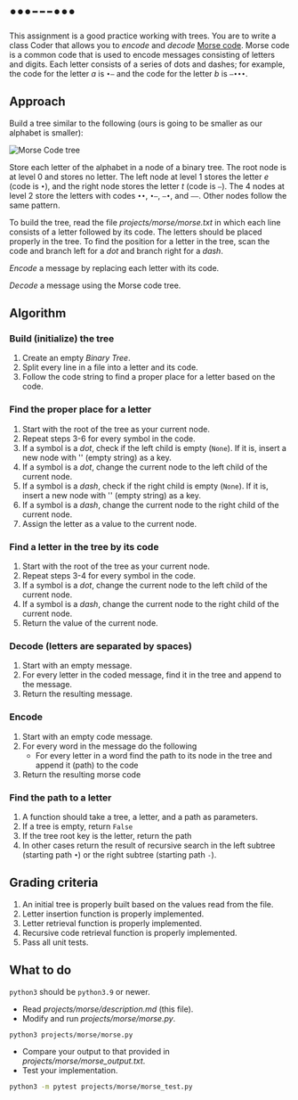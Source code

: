 # •••---•••

This assignment is a good practice working with trees. You are to write a class Coder that allows you to _encode_ and _decode_ [Morse code](https://en.wikipedia.org/wiki/Morse_code). Morse code is a common code that is used to encode messages consisting of letters and digits. Each letter consists of a series of dots and dashes; for example, the code for the letter _a_ is `•–` and the code for the letter _b_ is `–•••`.

## Approach

Build a tree similar to the following (ours is going to be smaller as our alphabet is smaller):

![Morse Code tree](https://upload.wikimedia.org/wikipedia/commons/c/ca/Morse_code_tree3.png)

Store each letter of the alphabet in a node of a binary tree. The root node is at level 0 and stores no letter. The left node at level 1 stores the letter _e_ (code is `•`), and the right node stores the letter _t_ (code is `–`). The 4 nodes at level 2 store the letters with codes `••`, `•–`, `–•`, and `––`. Other nodes follow the same pattern.

To build the tree, read the file _projects/morse/morse.txt_ in which each line consists of a letter followed by its code. The letters should be placed properly in the tree. To find the position for a letter in the tree, scan the code and branch left for a _dot_ and branch right for a _dash_.

_Encode_ a message by replacing each letter with its code.

_Decode_ a message using the Morse code tree.

## Algorithm

### Build (initialize) the tree

1. Create an empty _Binary Tree_.
2. Split every line in a file into a letter and its code.
3. Follow the code string to find a proper place for a letter based on the code.

### Find the proper place for a letter

1. Start with the root of the tree as your current node.
2. Repeat steps 3-6 for every symbol in the code.
3. If a symbol is a _dot_, check if the left child is empty (`None`). If it is, insert a new node with '' (empty string) as a key.
4. If a symbol is a _dot_, change the current node to the left child of the current node.
5. If a symbol is a _dash_, check if the right child is empty (`None`). If it is, insert a new node with '' (empty string) as a key.
6. If a symbol is a _dash_, change the current node to the right child of the current node.
7. Assign the letter as a value to the current node.

### Find a letter in the tree by its code

1. Start with the root of the tree as your current node.
2. Repeat steps 3-4 for every symbol in the code.
3. If a symbol is a _dot_, change the current node to the left child of the current node.
4. If a symbol is a _dash_, change the current node to the right child of the current node.
5. Return the value of the current node.

### Decode (letters are separated by spaces)

1. Start with an empty message.
2. For every letter in the coded message, find it in the tree and append to the message.
3. Return the resulting message.

### Encode

1. Start with an empty code message.
2. For every word in the message do the following
   - For every letter in a word find the path to its node in the tree and append it (path) to the code
3. Return the resulting morse code

### Find the path to a letter

1. A function should take a tree, a letter, and a path as parameters.
2. If a tree is empty, return `False`
3. If the tree root key is the letter, return the path
4. In other cases return the result of recursive search in the left subtree (starting path `•`) or the right subtree (starting path `-`).

## Grading criteria

1. An initial tree is properly built based on the values read from the file.
2. Letter insertion function is properly implemented.
3. Letter retrieval function is properly implemented.
4. Recursive code retrieval function is properly implemented.
5. Pass all unit tests.

## What to do

`python3` should be `python3.9` or newer.

- Read _projects/morse/description.md_ (this file).
- Modify and run _projects/morse/morse.py_.

```bash
python3 projects/morse/morse.py
```

- Compare your output to that provided in _projects/morse/morse_output.txt_.
- Test your implementation.

```bash
python3 -m pytest projects/morse/morse_test.py
```
